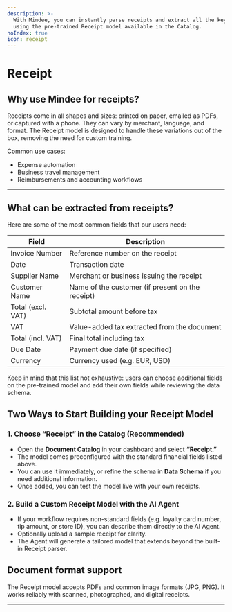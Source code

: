 ```yaml
---
description: >-
  With Mindee, you can instantly parse receipts and extract all the key details
  using the pre-trained Receipt model available in the Catalog.
noIndex: true
icon: receipt
---
```


# Receipt

## Why use Mindee for receipts?

Receipts come in all shapes and sizes: printed on paper, emailed as PDFs, or captured with a phone. They can vary by merchant, language, and format. The Receipt model is designed to handle these variations out of the box, removing the need for custom training.

Common use cases:

* Expense automation
* Business travel management
* Reimbursements and accounting workflows

***

## What can be extracted from receipts?

Here are some of the most common fields that our users need:

| Field             | Description                                      |
| ----------------- | ------------------------------------------------ |
| Invoice Number    | Reference number on the receipt                  |
| Date              | Transaction date                                 |
| Supplier Name     | Merchant or business issuing the receipt         |
| Customer Name     | Name of the customer (if present on the receipt) |
| Total (excl. VAT) | Subtotal amount before tax                       |
| VAT               | Value-added tax extracted from the document      |
| Total (incl. VAT) | Final total including tax                        |
| Due Date          | Payment due date (if specified)                  |
| Currency          | Currency used (e.g. EUR, USD)                    |

Keep in mind that this list not exhaustive: users can choose additional fields on the pre-trained model and add their own fields while reviewing the data schema.

## Two Ways to Start Building your Receipt Model

### 1. Choose “Receipt” in the Catalog (Recommended)

* Open the **Document Catalog** in your dashboard and select **“Receipt.”**
* The model comes preconfigured with the standard financial fields listed above.
* You can use it immediately, or refine the schema in **Data Schema** if you need additional information.
* Once added, you can test the model live with your own receipts.

### 2. Build a Custom Receipt Model with the AI Agent

* If your workflow requires non-standard fields (e.g. loyalty card number, tip amount, or store ID), you can describe them directly to the AI Agent.
* Optionally upload a sample receipt for clarity.
* The Agent will generate a tailored model that extends beyond the built-in Receipt parser.

## Document format support

The Receipt model accepts PDFs and common image formats (JPG, PNG). It works reliably with scanned, photographed, and digital receipts.

***
